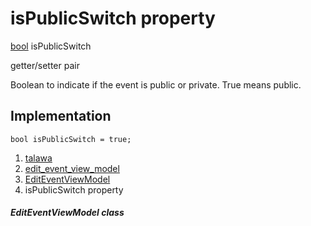 
<div>

# isPublicSwitch property

</div>


[bool](https://api.flutter.dev/flutter/dart-core/bool-class.html)
isPublicSwitch


getter/setter pair




Boolean to indicate if the event is public or private. True means
public.



## Implementation

``` language-dart
bool isPublicSwitch = true;
```







1.  [talawa](../../index.md)
2.  [edit_event_view_model](../../view_model_after_auth_view_models_event_view_models_edit_event_view_model/)
3.  [EditEventViewModel](../../view_model_after_auth_view_models_event_view_models_edit_event_view_model/EditEventViewModel-class.md)
4.  isPublicSwitch property

##### EditEventViewModel class







